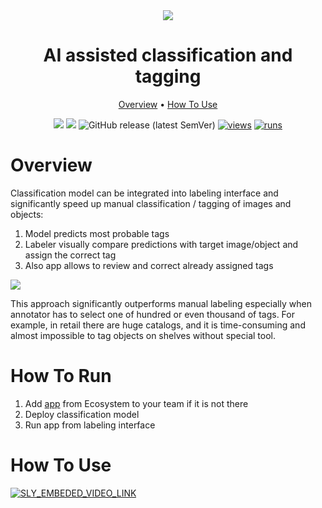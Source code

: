 <div align="center" markdown>
<img src="https://i.imgur.com/hh0VJ0S.png"/>

# AI assisted classification and tagging

<p align="center">
  <a href="#Overview">Overview</a> •
  <a href="#How-To-Run">How To Use</a>
</p>


[![](https://img.shields.io/badge/supervisely-ecosystem-brightgreen)](https://ecosystem.supervise.ly/apps/supervisely-ecosystem/ai-assisted-classification)
[![](https://img.shields.io/badge/slack-chat-green.svg?logo=slack)](https://supervise.ly/slack)
![GitHub release (latest SemVer)](https://img.shields.io/github/v/release/supervisely-ecosystem/ai-assisted-classification)
[![views](https://app.supervise.ly/public/api/v3/ecosystem.counters?repo=supervisely-ecosystem/ai-assisted-classification&counter=views&label=views)](https://supervise.ly)
[![runs](https://app.supervise.ly/public/api/v3/ecosystem.counters?repo=supervisely-ecosystem/ai-assisted-classification&counter=runs&label=runs&123)](https://supervise.ly)

</div>

# Overview

Classification model can be integrated into labeling interface and significantly speed up manual classification / tagging of images and objects:
1. Model predicts most probable tags
2. Labeler visually compare predictions with target image/object and assign the correct tag
3. Also app allows to review and correct already assigned tags

<img src="https://i.imgur.com/oNwH6wn.png">

This approach significantly outperforms manual labeling especially when annotator has to select one of hundred or even 
thousand of tags. For example, in retail there are huge catalogs, and it is time-consuming and almost impossible to tag 
objects on shelves without special tool.



# How To Run

1. Add [app](https://ecosystem.supervise.ly/apps/supervisely-ecosystem/ai-assisted-classification) from Ecosystem to your team if it is not there
2. Deploy classification model
3. Run app from labeling interface

# How To Use

<a data-key="sly-embeded-video-link" href="https://youtu.be/jsekl7Zer3Q" data-video-code="jsekl7Zer3Q">
    <img src="https://i.imgur.com/rC0T16K.png" alt="SLY_EMBEDED_VIDEO_LINK"  style="max-width:70%;">
</a>





